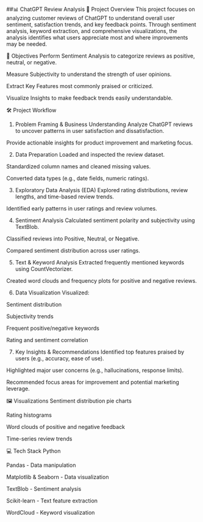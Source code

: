##📊 ChatGPT Review Analysis
📌 Project Overview
This project focuses on analyzing customer reviews of ChatGPT to understand overall user sentiment, satisfaction trends, and key feedback points. Through sentiment analysis, keyword extraction, and comprehensive visualizations, the analysis identifies what users appreciate most and where improvements may be needed.

🎯 Objectives
Perform Sentiment Analysis to categorize reviews as positive, neutral, or negative.

Measure Subjectivity to understand the strength of user opinions.

Extract Key Features most commonly praised or criticized.

Visualize Insights to make feedback trends easily understandable.

🛠️ Project Workflow
1. Problem Framing & Business Understanding
Analyze ChatGPT reviews to uncover patterns in user satisfaction and dissatisfaction.

Provide actionable insights for product improvement and marketing focus.

2. Data Preparation
Loaded and inspected the review dataset.

Standardized column names and cleaned missing values.

Converted data types (e.g., date fields, numeric ratings).

3. Exploratory Data Analysis (EDA)
Explored rating distributions, review lengths, and time-based review trends.

Identified early patterns in user ratings and review volumes.

4. Sentiment Analysis
Calculated sentiment polarity and subjectivity using TextBlob.

Classified reviews into Positive, Neutral, or Negative.

Compared sentiment distribution across user ratings.

5. Text & Keyword Analysis
Extracted frequently mentioned keywords using CountVectorizer.

Created word clouds and frequency plots for positive and negative reviews.

6. Data Visualization
Visualized:

Sentiment distribution

Subjectivity trends

Frequent positive/negative keywords

Rating and sentiment correlation

7. Key Insights & Recommendations
Identified top features praised by users (e.g., accuracy, ease of use).

Highlighted major user concerns (e.g., hallucinations, response limits).

Recommended focus areas for improvement and potential marketing leverage.

🖼️ Visualizations
Sentiment distribution pie charts

Rating histograms

Word clouds of positive and negative feedback

Time-series review trends

💻 Tech Stack
Python

Pandas - Data manipulation

Matplotlib & Seaborn - Data visualization

TextBlob - Sentiment analysis

Scikit-learn - Text feature extraction

WordCloud - Keyword visualization

